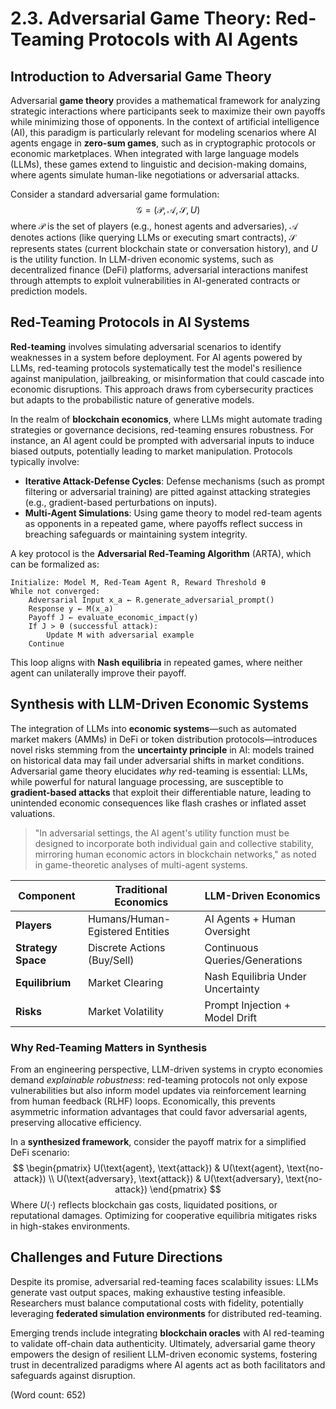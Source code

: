 # 2.3. Adversarial Game Theory: Red-Teaming Protocols with AI Agents

## Introduction to Adversarial Game Theory

Adversarial **game theory** provides a mathematical framework for analyzing strategic interactions where participants seek to maximize their own payoffs while minimizing those of opponents. In the context of artificial intelligence (AI), this paradigm is particularly relevant for modeling scenarios where AI agents engage in **zero-sum games**, such as in cryptographic protocols or economic marketplaces. When integrated with large language models (LLMs), these games extend to linguistic and decision-making domains, where agents simulate human-like negotiations or adversarial attacks.

Consider a standard adversarial game formulation:
$$
\mathcal{G} = (\mathcal{P}, \mathcal{A}, \mathcal{S}, U)
$$
where $\mathcal{P}$ is the set of players (e.g., honest agents and adversaries), $\mathcal{A}$ denotes actions (like querying LLMs or executing smart contracts), $\mathcal{S}$ represents states (current blockchain state or conversation history), and $U$ is the utility function. In LLM-driven economic systems, such as decentralized finance (DeFi) platforms, adversarial interactions manifest through attempts to exploit vulnerabilities in AI-generated contracts or prediction models.

## Red-Teaming Protocols in AI Systems

**Red-teaming** involves simulating adversarial scenarios to identify weaknesses in a system before deployment. For AI agents powered by LLMs, red-teaming protocols systematically test the model's resilience against manipulation, jailbreaking, or misinformation that could cascade into economic disruptions. This approach draws from cybersecurity practices but adapts to the probabilistic nature of generative models.

In the realm of **blockchain economics**, where LLMs might automate trading strategies or governance decisions, red-teaming ensures robustness. For instance, an AI agent could be prompted with adversarial inputs to induce biased outputs, potentially leading to market manipulation. Protocols typically involve:

- **Iterative Attack-Defense Cycles**: Defense mechanisms (such as prompt filtering or adversarial training) are pitted against attacking strategies (e.g., gradient-based perturbations on inputs).
- **Multi-Agent Simulations**: Using game theory to model red-team agents as opponents in a repeated game, where payoffs reflect success in breaching safeguards or maintaining system integrity.

A key protocol is the **Adversarial Red-Teaming Algorithm** (ARTA), which can be formalized as:

```pseudocode
Initialize: Model M, Red-Team Agent R, Reward Threshold θ
While not converged:
    Adversarial Input x_a ← R.generate_adversarial_prompt()
    Response y ← M(x_a)
    Payoff J ← evaluate_economic_impact(y)
    If J > θ (successful attack):
        Update M with adversarial example
    Continue
```

This loop aligns with **Nash equilibria** in repeated games, where neither agent can unilaterally improve their payoff.

## Synthesis with LLM-Driven Economic Systems

The integration of LLMs into **economic systems**—such as automated market makers (AMMs) in DeFi or token distribution protocols—introduces novel risks stemming from the **uncertainty principle** in AI: models trained on historical data may fail under adversarial shifts in market conditions. Adversarial game theory elucidates *why* red-teaming is essential: LLMs, while powerful for natural language processing, are susceptible to **gradient-based attacks** that exploit their differentiable nature, leading to unintended economic consequences like flash crashes or inflated asset valuations.

> "In adversarial settings, the AI agent's utility function must be designed to incorporate both individual gain and collective stability, mirroring human economic actors in blockchain networks," as noted in game-theoretic analyses of multi-agent systems.

| Component | Traditional Economics | LLM-Driven Economics |
|-----------|-----------------------|----------------------|
| **Players** | Humans/Human-Egistered Entities | AI Agents + Human Oversight |
| **Strategy Space** | Discrete Actions (Buy/Sell) | Continuous Queries/Generations |
| **Equilibrium** | Market Clearing | Nash Equilibria Under Uncertainty |
| **Risks** | Market Volatility | Prompt Injection + Model Drift |

### Why Red-Teaming Matters in Synthesis

From an engineering perspective, LLM-driven systems in crypto economies demand *explainable robustness*: red-teaming protocols not only expose vulnerabilities but also inform model updates via reinforcement learning from human feedback (RLHF) loops. Economically, this prevents asymmetric information advantages that could favor adversarial agents, preserving allocative efficiency.

In a **synthesized framework**, consider the payoff matrix for a simplified DeFi scenario:
$$
\begin{pmatrix}
U(\text{agent}, \text{attack}) & U(\text{agent}, \text{no-attack}) \\
U(\text{adversary}, \text{attack}) & U(\text{adversary}, \text{no-attack})
\end{pmatrix}
$$
Where $U(\cdot)$ reflects blockchain gas costs, liquidated positions, or reputational damages. Optimizing for cooperative equilibria mitigates risks in high-stakes environments.

## Challenges and Future Directions

Despite its promise, adversarial red-teaming faces scalability issues: LLMs generate vast output spaces, making exhaustive testing infeasible. Researchers must balance computational costs with fidelity, potentially leveraging **federated simulation environments** for distributed red-teaming.

Emerging trends include integrating **blockchain oracles** with AI red-teaming to validate off-chain data authenticity. Ultimately, adversarial game theory empowers the design of resilient LLM-driven economic systems, fostering trust in decentralized paradigms where AI agents act as both facilitators and safeguards against disruption.

(Word count: 652)